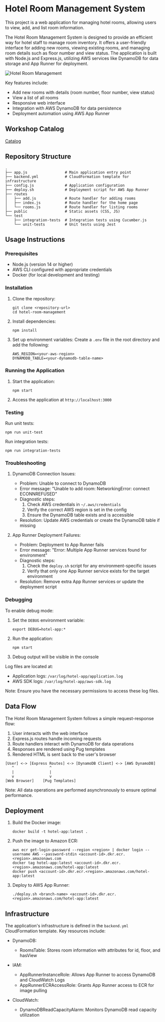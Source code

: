 # Hotel Room Management System

This project is a web application for managing hotel rooms, allowing users to view, add, and list room information.

The Hotel Room Management System is designed to provide an efficient way for hotel staff to manage room inventory. It offers a user-friendly interface for adding new rooms, viewing existing rooms, and managing room details such as floor number and view status. The application is built with Node.js and Express.js, utilizing AWS services like DynamoDB for data storage and App Runner for deployment.

![Hotel Room Management](readme_image.png)

Key features include:
- Add new rooms with details (room number, floor number, view status)
- View a list of all rooms
- Responsive web interface
- Integration with AWS DynamoDB for data persistence
- Deployment automation using AWS App Runner

## Workshop Catalog

[Catalog](https://catalog.us-east-1.prod.workshops.aws/workshops/bb34ebd3-e04f-4614-875d-7ed328f4bd26/en-US)

## Repository Structure

```
.
├── app.js                 # Main application entry point
├── backend.yml            # CloudFormation template for infrastructure
├── config.js              # Application configuration
├── deploy.sh              # Deployment script for AWS App Runner
├── routes
│   ├── add.js             # Route handler for adding rooms
│   ├── index.js           # Route handler for the home page
│   └── rooms.js           # Route handler for listing rooms
├── public                 # Static assets (CSS, JS)
└── test
    ├── integration-tests  # Integration tests using Cucumber.js
    └── unit-tests         # Unit tests using Jest
```

## Usage Instructions

### Prerequisites

- Node.js (version 14 or higher)
- AWS CLI configured with appropriate credentials
- Docker (for local development and testing)

### Installation

1. Clone the repository:
   ```
   git clone <repository-url>
   cd hotel-room-management
   ```

2. Install dependencies:
   ```
   npm install
   ```

3. Set up environment variables:
   Create a `.env` file in the root directory and add the following:
   ```
   AWS_REGION=<your-aws-region>
   DYNAMODB_TABLE=<your-dynamodb-table-name>
   ```

### Running the Application

1. Start the application:
   ```
   npm start
   ```

2. Access the application at `http://localhost:3000`

### Testing

Run unit tests:
```
npm run unit-test
```

Run integration tests:
```
npm run integration-tests
```

### Troubleshooting

1. DynamoDB Connection Issues:
   - Problem: Unable to connect to DynamoDB
   - Error message: "Unable to add room: NetworkingError: connect ECONNREFUSED"
   - Diagnostic steps:
     1. Check AWS credentials in `~/.aws/credentials`
     2. Verify the correct AWS region is set in the config
     3. Ensure the DynamoDB table exists and is accessible
   - Resolution: Update AWS credentials or create the DynamoDB table if missing

2. App Runner Deployment Failures:
   - Problem: Deployment to App Runner fails
   - Error message: "Error: Multiple App Runner services found for environment"
   - Diagnostic steps:
     1. Check the `deploy.sh` script for any environment-specific issues
     2. Verify that only one App Runner service exists for the target environment
   - Resolution: Remove extra App Runner services or update the deployment script

### Debugging

To enable debug mode:
1. Set the `DEBUG` environment variable:
   ```
   export DEBUG=hotel-app:*
   ```
2. Run the application:
   ```
   npm start
   ```
3. Debug output will be visible in the console

Log files are located at:
- Application logs: `/var/log/hotel-app/application.log`
- AWS SDK logs: `/var/log/hotel-app/aws-sdk.log`

Note: Ensure you have the necessary permissions to access these log files.

## Data Flow

The Hotel Room Management System follows a simple request-response flow:

1. User interacts with the web interface
2. Express.js routes handle incoming requests
3. Route handlers interact with DynamoDB for data operations
4. Responses are rendered using Pug templates
5. Rendered HTML is sent back to the user's browser

```
[User] <-> [Express Routes] <-> [DynamoDB Client] <-> [AWS DynamoDB]
   ^                ^
   |                |
   v                v
[Web Browser]    [Pug Templates]
```

Note: All data operations are performed asynchronously to ensure optimal performance.

## Deployment

1. Build the Docker image:
   ```
   docker build -t hotel-app:latest .
   ```

2. Push the image to Amazon ECR:
   ```
   aws ecr get-login-password --region <region> | docker login --username AWS --password-stdin <account-id>.dkr.ecr.<region>.amazonaws.com
   docker tag hotel-app:latest <account-id>.dkr.ecr.<region>.amazonaws.com/hotel-app:latest
   docker push <account-id>.dkr.ecr.<region>.amazonaws.com/hotel-app:latest
   ```

3. Deploy to AWS App Runner:
   ```
   ./deploy.sh <branch-name> <account-id>.dkr.ecr.<region>.amazonaws.com/hotel-app:latest
   ```

## Infrastructure

The application's infrastructure is defined in the `backend.yml` CloudFormation template. Key resources include:

- DynamoDB:
  - RoomsTable: Stores room information with attributes for id, floor, and hasView

- IAM:
  - AppRunnerInstanceRole: Allows App Runner to access DynamoDB and CloudWatch Logs
  - AppRunnerECRAccessRole: Grants App Runner access to ECR for image pulling

- CloudWatch:
  - DynamoDBReadCapacityAlarm: Monitors DynamoDB read capacity utilization